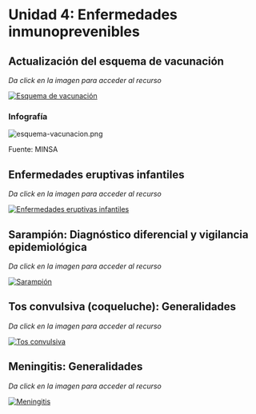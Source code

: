 # Unidad 4: Enfermedades inmunoprevenibles 
## Actualización del esquema de vacunación 
_Da click en la imagen para acceder al recurso_

[![Esquema de vacunación](https://img.youtube.com/vi/3Have7Hsjq8/0.jpg)](https://www.youtube.com/watch?v=3Have7Hsjq8)

### Infografía 
![esquema-vacunacion.png](esquema-vacunacion.png)

Fuente: MINSA

## Enfermedades eruptivas infantiles 
_Da click en la imagen para acceder al recurso_

[![Enfermedades eruptivas infantiles](https://img.youtube.com/vi/kPnkDPnPr1o/0.jpg)](https://www.youtube.com/watch?v=kPnkDPnPr1o)

## Sarampión: Diagnóstico diferencial y vigilancia epidemiológica 
_Da click en la imagen para acceder al recurso_

[![Sarampión](https://img.youtube.com/vi/TLb-6tLU18U/0.jpg)](https://www.youtube.com/watch?v=TLb-6tLU18U)

## Tos convulsiva (coqueluche): Generalidades
_Da click en la imagen para acceder al recurso_

[![Tos convulsiva](https://img.youtube.com/vi/6KHdKsfiCF4/0.jpg)](https://www.youtube.com/watch?v=6KHdKsfiCF4)

## Meningitis: Generalidades 
_Da click en la imagen para acceder al recurso_

[![Meningitis](https://img.youtube.com/vi/lTtaidsGi88/0.jpg)](https://www.youtube.com/watch?v=lTtaidsGi88)
